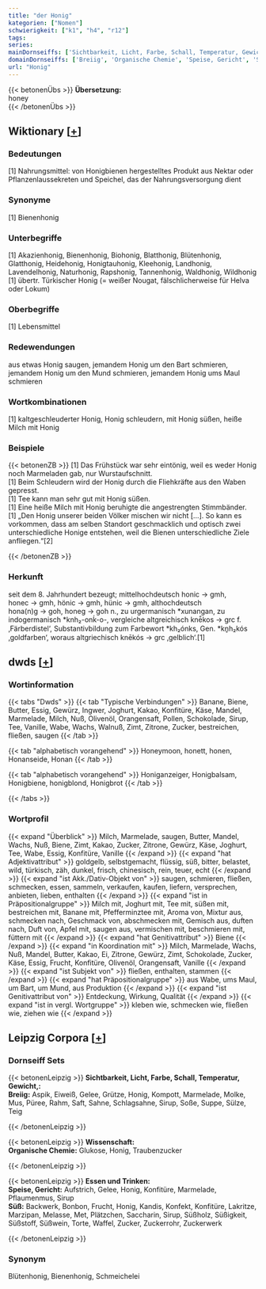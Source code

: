 ```yaml
---
title: "der Honig"
kategorien: ["Nomen"]
schwierigkeit: ["k1", "h4", "r12"]
tags:
series:
mainDornseiffs: ['Sichtbarkeit, Licht, Farbe, Schall, Temperatur, Gewicht,', 'Wissenschaft', 'Essen und Trinken']
domainDornseiffs: ['Breiig', 'Organische Chemie', 'Speise, Gericht', 'Süß']
url: "Honig"
---
```


{{< betonenÜbs >}}
**Übersetzung:**  
honey  
{{< /betonenÜbs >}}

## Wiktionary [[+](https://de.wiktionary.org/wiki/Honig)]

### Bedeutungen
[1] Nahrungsmittel: von Honigbienen hergestelltes Produkt aus Nektar oder Pflanzenlaussekreten und Speichel, das der Nahrungsversorgung dient  

### Synonyme
[1] Bienenhonig  

### Unterbegriffe
[1] Akazienhonig, Bienenhonig, Biohonig, Blatthonig, Blütenhonig, Glatthonig, Heidehonig, Honigtauhonig, Kleehonig, Landhonig, Lavendelhonig, Naturhonig, Rapshonig, Tannenhonig, Waldhonig, Wildhonig  
[1] übertr. Türkischer Honig (= weißer Nougat, fälschlicherweise für Helva oder Lokum)  

### Oberbegriffe
[1] Lebensmittel  

### Redewendungen
aus etwas Honig saugen, jemandem Honig um den Bart schmieren, jemandem Honig um den Mund schmieren, jemandem Honig ums Maul schmieren  

### Wortkombinationen
[1] kaltgeschleuderter Honig, Honig schleudern, mit Honig süßen, heiße Milch mit Honig  

### Beispiele
{{< betonenZB >}}
[1] Das Frühstück war sehr eintönig, weil es weder Honig noch Marmeladen gab, nur Wurstaufschnitt.  
[1] Beim Schleudern wird der Honig durch die Fliehkräfte aus den Waben gepresst.  
[1] Tee kann man sehr gut mit Honig süßen.  
[1] Eine heiße Milch mit Honig beruhigte die angestrengten Stimmbänder.  
[1] „Den Honig unserer beiden Völker mischen wir nicht […]. So kann es vorkommen, dass am selben Standort geschmacklich und optisch zwei unterschiedliche Honige entstehen, weil die Bienen unterschiedliche Ziele anfliegen.“[2]  

{{< /betonenZB >}}
### Herkunft
seit dem 8. Jahrhundert bezeugt; mittelhochdeutsch honic → gmh, honec → gmh, hönic → gmh, hünic → gmh, althochdeutsch hona(n)g → goh, honeg → goh n., zu urgermanisch *xunangan, zu indogermanisch *knh₂-onḱ-o-, vergleiche altgreichisch knē̃kos → grc f. ‚Färberdistel‘, Substantivbildung zum Farbewort *kh₂ónks, Gen. *kn̥h₂kós ‚goldfarben‘, woraus altgriechisch knēkós → grc ‚gelblich‘.[1]  



## dwds [[+](https://www.dwds.de/wb/Honig)]

### Wortinformation
{{< tabs "Dwds" >}}
{{< tab "Typische Verbindungen" >}}
Banane, Biene, Butter, Essig, Gewürz, Ingwer, Joghurt, Kakao, Konfitüre, Käse, Mandel, Marmelade, Milch, Nuß, Olivenöl, Orangensaft, Pollen, Schokolade, Sirup, Tee, Vanille, Wabe, Wachs, Walnuß, Zimt, Zitrone, Zucker, bestreichen, fließen, saugen
{{< /tab >}}

{{< tab "alphabetisch vorangehend" >}}
Honeymoon, honett, honen, Honanseide, Honan
{{< /tab >}}

{{< tab "alphabetisch vorangehend" >}}
Honiganzeiger, Honigbalsam, Honigbiene, honigblond, Honigbrot
{{< /tab >}}

{{< /tabs >}}

### Wortprofil
{{< expand "Überblick" >}} Milch, Marmelade, saugen, Butter, Mandel, Wachs, Nuß, Biene, Zimt, Kakao, Zucker, Zitrone, Gewürz, Käse, Joghurt, Tee, Wabe, Essig, Konfitüre, Vanille {{< /expand >}}
{{< expand "hat Adjektivattribut" >}} goldgelb, selbstgemacht, flüssig, süß, bitter, belastet, wild, türkisch, zäh, dunkel, frisch, chinesisch, rein, teuer, echt {{< /expand >}}
{{< expand "ist Akk./Dativ-Objekt von" >}} saugen, schmieren, fließen, schmecken, essen, sammeln, verkaufen, kaufen, liefern, versprechen, anbieten, lieben, enthalten {{< /expand >}}
{{< expand "ist in Präpositionalgruppe" >}} Milch mit, Joghurt mit, Tee mit, süßen mit, bestreichen mit, Banane mit, Pfefferminztee mit, Aroma von, Mixtur aus, schmecken nach, Geschmack von, abschmecken mit, Gemisch aus, duften nach, Duft von, Apfel mit, saugen aus, vermischen mit, beschmieren mit, füttern mit {{< /expand >}}
{{< expand "hat Genitivattribut" >}} Biene {{< /expand >}}
{{< expand "in Koordination mit" >}} Milch, Marmelade, Wachs, Nuß, Mandel, Butter, Kakao, Ei, Zitrone, Gewürz, Zimt, Schokolade, Zucker, Käse, Essig, Frucht, Konfitüre, Olivenöl, Orangensaft, Vanille {{< /expand >}}
{{< expand "ist Subjekt von" >}} fließen, enthalten, stammen {{< /expand >}}
{{< expand "hat Präpositionalgruppe" >}} aus Wabe, ums Maul, um Bart, um Mund, aus Produktion {{< /expand >}}
{{< expand "ist Genitivattribut von" >}} Entdeckung, Wirkung, Qualität {{< /expand >}}
{{< expand "ist in vergl. Wortgruppe" >}} kleben wie, schmecken wie, fließen wie, ziehen wie {{< /expand >}}

## Leipzig Corpora [[+](https://corpora.uni-leipzig.de/en/res?word=Honig&corpusId=deu_newscrawl-public_2018)]

### Dornseiff Sets
{{< betonenLeipzig >}}
**Sichtbarkeit, Licht, Farbe, Schall, Temperatur, Gewicht,:**  
**Breiig:** Aspik, Eiweiß, Gelee, Grütze, Honig, Kompott, Marmelade, Molke, Mus, Püree, Rahm, Saft, Sahne, Schlagsahne, Sirup, Soße, Suppe, Sülze, Teig  

{{< /betonenLeipzig >}}


{{< betonenLeipzig >}}
**Wissenschaft:**  
**Organische Chemie:** Glukose, Honig, Traubenzucker  

{{< /betonenLeipzig >}}


{{< betonenLeipzig >}}
**Essen und Trinken:**  
**Speise, Gericht:** Aufstrich, Gelee, Honig, Konfitüre, Marmelade, Pflaumenmus, Sirup  
**Süß:** Backwerk, Bonbon, Frucht, Honig, Kandis, Konfekt, Konfitüre, Lakritze, Marzipan, Melasse, Met, Plätzchen, Saccharin, Sirup, Süßholz, Süßigkeit, Süßstoff, Süßwein, Torte, Waffel, Zucker, Zuckerrohr, Zuckerwerk  

{{< /betonenLeipzig >}}

### Synonym
Blütenhonig, Bienenhonig, Schmeichelei

